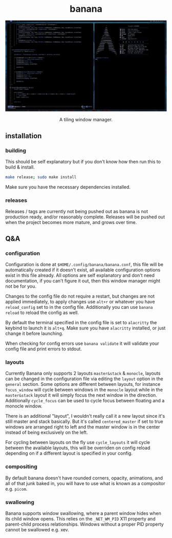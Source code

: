 <div align="center">

# banana

![banana](.github/banana.png)

A tiling window manager.

</div>

## installation

### building

This should be self explanatory but if you don't know how then run this to build & install.

```bash
make release; sudo make install
```

Make sure you have the necessary dependencies installed.

### releases

Releases / tags are currently not being pushed out as banana is not production ready, and/or
reasonably complete. Releases will be pushed out when the project becomes more mature, and
grows over time.

## Q&A

### configuration

Configuration is done at `$HOME/.config/banana/banana.conf`, this file will be automatically
created if it doesn't exist, all available configuration options exist in this file already.
All options are self explanatory and don't need documentation, if you can't figure it out,
then this window manager might not be for you.

Changes to the config file do not require a restart, but changes are not applied immediately,
to apply changes use `alt+r` or whatever you have `reload_config` set to in the config
file. Additionally you can use `banana reload` to reload the config as well.

By default the terminal specified in the config file is set to `alacritty` the keybind to
launch it is `alt+q`. Make sure you have `alacritty` installed, or just change it before
launching.

When checking for config errors use `banana validate` it will validate your config file and
print errors to stdout.

### layouts

Currently Banana only supports 2 layouts `master&stack` & `monocle`, layouts can be changed
in the configuration file via editing the `layout` option in the `general` section. Some
options are different between layouts, for instance `focus_window` will cycle between windows
in the `monocle` layout while in the `master&stack` layout it will simply focus the next window
in the direction. Additionally `cycle_focus` can be used to cycle focus between floating and
a monocle window.

There is an additional "layout", I wouldn't really call it a new layout since it's still master
and stack basically. But it's called `centered_master` if set to true windows are arranged right
to left and the master window is in the center instead of being exclusively on the left.

For cycling between layouts on the fly use `cycle_layouts` it will cycle between the available
layouts, this will be overriden on config reload depending on if a different layout is specified
in your config.

### compositing

By default banana doesn't have rounded corners, opacity, animations, and all of that junk
baked in, you will have to use what is known as a compositor e.g. `picom`.

### swallowing

Banana supports window swallowing, where a parent window hides when its child window opens.
This relies on the `_NET_WM_PID` X11 property and parent-child process relationships. Windows
without a proper PID property cannot be swallowed e.g. xev.